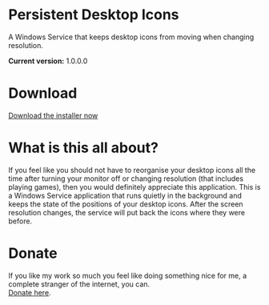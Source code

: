 # Persistent Desktop Icons
A Windows Service that keeps desktop icons from moving when changing resolution.

<strong>Current version:</strong> 1.0.0.0

# Download
<a href="https://github.com/TomONeill/persistentdesktopicons/releases/download/1.0.0/PersistentDesktopIcons.Installer.msi">Download the installer now</a>

# What is this all about?
If you feel like you should not have to reorganise your desktop icons all the time after turning your monitor off or changing resolution (that includes playing games), then you would definitely appreciate this application. This is a Windows Service application that runs quietly in the background and keeps the state of the positions of your desktop icons. After the screen resolution changes, the service will put back the icons where they were before.

# Donate
If you like my work so much you feel like doing something nice for me, a complete stranger of the internet, you can.<BR />
<A HREF="https://www.paypal.me/TomONeill">Donate here</A>.
